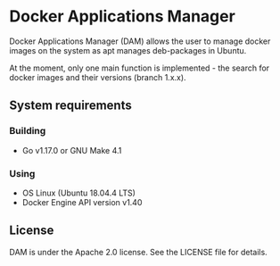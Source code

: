 # Docker Applications Manager
Docker Applications Manager (DAM) allows the user to manage docker images on the system
as apt manages deb-packages in Ubuntu.

At the moment, only one main function is implemented - 
the search for docker images and their versions (branch 1.x.x).

## System requirements
### Building
- Go v1.17.0 or GNU Make 4.1
### Using
- OS Linux (Ubuntu 18.04.4 LTS)
- Docker Engine API version v1.40

## License
DAM is under the Apache 2.0 license. See the LICENSE file for details.
